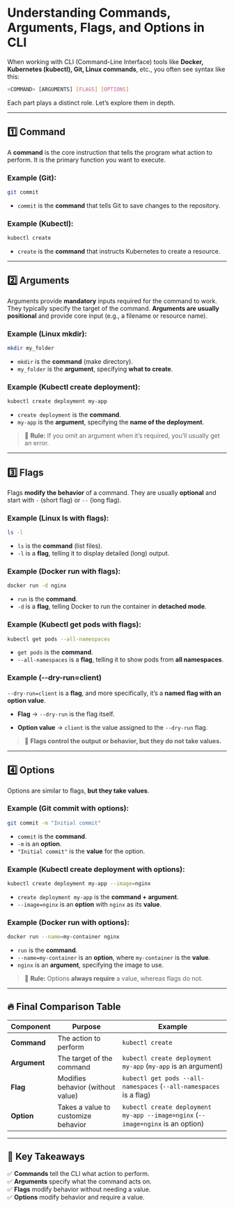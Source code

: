 # Understanding Commands, Arguments, Flags, and Options in CLI

When working with CLI (Command-Line Interface) tools like **Docker, Kubernetes (kubectl), Git, Linux commands**, etc., you often see syntax like this:

```sh
<COMMAND> [ARGUMENTS] [FLAGS] [OPTIONS]
```

Each part plays a distinct role. Let’s explore them in depth.

---

## 1️⃣ Command

A **command** is the core instruction that tells the program what action to perform. It is the primary function you want to execute.

### Example (Git):
```sh
git commit
```
- `commit` is the **command** that tells Git to save changes to the repository.

### Example (Kubectl):
```sh
kubectl create
```
- `create` is the **command** that instructs Kubernetes to create a resource.

---

## 2️⃣ Arguments

Arguments provide **mandatory** inputs required for the command to work. They typically specify the target of the command. **Arguments are usually positional** and provide core input (e.g., a filename or resource name).

### Example (Linux mkdir):
```sh
mkdir my_folder
```
- `mkdir` is the **command** (make directory).
- `my_folder` is the **argument**, specifying **what to create**.

### Example (Kubectl create deployment):
```sh
kubectl create deployment my-app
```
- `create deployment` is the **command**.
- `my-app` is the **argument**, specifying the **name of the deployment**.

> 📌 **Rule:** If you omit an argument when it’s required, you’ll usually get an error.

---

## 3️⃣ Flags

Flags **modify the behavior** of a command. They are usually **optional** and start with `-` (short flag) or `--` (long flag).

### Example (Linux ls with flags):
```sh
ls -l
```
- `ls` is the **command** (list files).
- `-l` is a **flag**, telling it to display detailed (long) output.

### Example (Docker run with flags):
```sh
docker run -d nginx
```
- `run` is the **command**.
- `-d` is a **flag**, telling Docker to run the container in **detached mode**.

### Example (Kubectl get pods with flags):
```sh
kubectl get pods --all-namespaces
```
- `get pods` is the **command**.
- `--all-namespaces` is a **flag**, telling it to show pods from **all namespaces**.

### Example (--dry-run=client)
`--dry-run=client` is a **flag**, and more specifically, it’s a **named flag with an option value**.
- **Flag** → `--dry-run` is the flag itself.

- **Option value** → `client` is the value assigned to the `--dry-run` flag.

> 🚀 **Flags control the output or behavior, but they do not take values.**

---

## 4️⃣ Options

Options are similar to flags, **but they take values**.

### Example (Git commit with options):
```sh
git commit -m "Initial commit"
```
- `commit` is the **command**.
- `-m` is an **option**.
- `"Initial commit"` is the **value** for the option.

### Example (Kubectl create deployment with options):
```sh
kubectl create deployment my-app --image=nginx
```
- `create deployment my-app` is the **command + argument**.
- `--image=nginx` is an **option** with `nginx` as its **value**.

### Example (Docker run with options):
```sh
docker run --name=my-container nginx
```
- `run` is the **command**.
- `--name=my-container` is an **option**, where `my-container` is the **value**.
- `nginx` is an **argument**, specifying the image to use.

> 🎯 **Rule:** Options **always require** a value, whereas flags do not.

---

## 🔥 Final Comparison Table

| Component  | Purpose | Example |
|------------|---------|---------|
| **Command** | The action to perform | `kubectl create` |
| **Argument** | The target of the command | `kubectl create deployment my-app` (`my-app` is an argument) |
| **Flag** | Modifies behavior (without value) | `kubectl get pods --all-namespaces` (`--all-namespaces` is a flag) |
| **Option** | Takes a value to customize behavior | `kubectl create deployment my-app --image=nginx` (`--image=nginx` is an option) |

---

## 🎯 Key Takeaways
✅ **Commands** tell the CLI what action to perform.  
✅ **Arguments** specify what the command acts on.  
✅ **Flags** modify behavior without needing a value.  
✅ **Options** modify behavior and require a value.  


